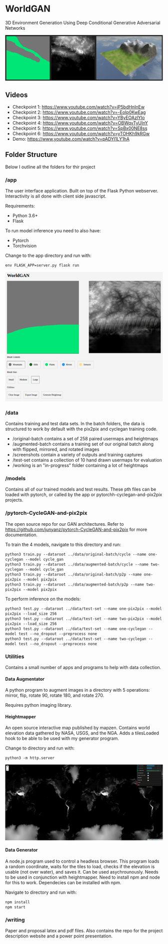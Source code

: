 # WorldGAN

3D Environment Generation Using Deep Conditional Generative Adversarial Networks

![Viz 1](data/screenshots/viz-1.png)

## Videos

- Checkpoint 1: https://www.youtube.com/watch?v=jP5bdHnInEw
- Checkpoint 2: https://www.youtube.com/watch?v=-EoIp0KwEag
- Checkpoint 3: https://www.youtube.com/watch?v=YByEOAzlYIo
- Checkpoint 4: https://www.youtube.com/watch?v=OBWqvTyUInY
- Checkpoint 5: https://www.youtube.com/watch?v=SpBx00NE8ss
- Checkpoint 6: https://www.youtube.com/watch?v=yTOHKh9kRGw
- Demo: https://www.youtube.com/watch?v=pADYl1LY1hA

## Folder Structure

Below I outline all the folders for thir project

### /app

The user interface application. Built on top of the Flask Python webserver. Interactivity is all done with client side javascript.

Requirements:

- Python 3.6+
- Flask

To run model inference you need to also have:
- Pytorch
- Torchvision

Change to the app directory and run with:

```
env FLASK_APP=server.py flask run
```

![UI App](data/screenshots/ui-app.png)

### /data

Contains training and test data sets. In the batch folders, the data is structured to work by default with the pix2pix and cyclegan training code.

- /original-batch contains a set of 258 paired usermaps and heightmaps
- /augmented-batch contains a training set of our original batch along with flipped, mirrored, and rotated images
- /screenshots contain a variety of outputs and training captures
- /test-set contains a collection of 10 hand drawn usermaps for evaluation
- /working is an "in-progress" folder containing a lot of heightmaps

### /models

Contains all of our trained models and test results. These pth files can be loaded with pytorch, or called by the app or pytorchh-cyclegan-and-pix2pix projects.

### /pytorch-CycleGAN-and-pix2pix

The open source repo for our GAN architectures. Refer to https://github.com/junyanz/pytorch-CycleGAN-and-pix2pix for more documentation.

To train the 4 models, navigate to this directory and run:

```
python3 train.py --dataroot ../data/original-batch/cycle --name one-cyclegan --model cycle_gan
python3 train.py --dataroot ../data/augmented-batch/cycle --name two-cyclegan --model cycle_gan
python3 train.py --dataroot ../data/original-batch/p2p --name one-pix2pix --model pix2pix
python3 train.py --dataroot ../data/augmented-batch/p2p --name two-pix2pix --model pix2pix
```

To perform inference on the models:

```
python3 test.py --dataroot ../data/test-set --name one-pix2pix --model pix2pix --load_size 256
python3 test.py --dataroot ../data/test-set --name two-pix2pix --model pix2pix --load_size 256
python3 test.py --dataroot ../data/test-set --name one-cyclegan --model test --no_dropout --preprocess none
python3 test.py --dataroot ../data/test-set --name two-cyclegan --model test --no_dropout --preprocess none
```

### Utilities

Contains a small number of apps and programs to help with data collection.

#### Data Augmentator

A python program to augment images in a directory with 5 operations: mirror, flip, rotate 90, rotate 180, and rotate 270.

Requires python imaging library.

#### Heightmapper

An open source interactive map published by mapzen. Contains world elevation data gathered by NASA, USGS, and the NGA. Adds a tilesLoaded hook to be able to be used with my generator program.

Change to directory and run with:

```
python3 -m http.server
```

![Heightmapper](data/screenshots/heightmapper.png)

#### Data Generator

A node.js program used to control a headless browser. This program loads a random coordinate, waits for the tiles to load, checks if the elevation is usable (not over water), and saves it. Can be used asychrounously. Needs to be used in conjunction with heightmapper. Need to install npm and node for this to work. Dependecies can be installed with npm.

Navigate to directory and run with:

```
npm install
npm start
```

### /writing

Paper and proposal latex and pdf files. Also contains the repo for the project description website and a power point presentation.